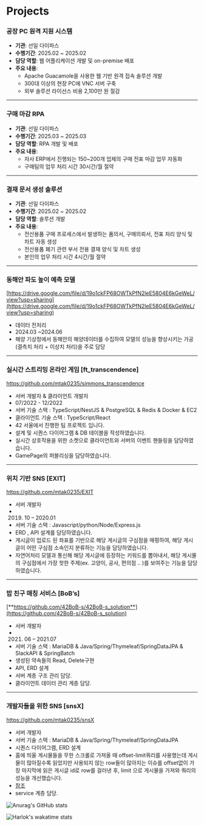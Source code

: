 # Projects

### 공장 PC 원격 지원 시스템
- **기관**: 선일 다이파스
- **수행기간**: 2025.02 ~ 2025.02
- **담당 역할**: 웹 어플리케이션 개발 및 on-premise 배포
- **주요 내용**:
  - Apache Guacamole을 사용한 웹 기반 원격 접속 솔루션 개발
  - 300대 이상의 현장 PC에 VNC 서버 구축
  - 외부 솔루션 라이선스 비용 2,100만 원 절감

---

### 구매 마감 RPA
- **기관**: 선일 다이파스
- **수행기간**: 2025.03 ~ 2025.03
- **담당 역할**: RPA 개발 및 배포
- **주요 내용**:
  - 자사 ERP에서 진행되는 150~200개 업체의 구매 전표 마감 업무 자동화
  - 구매팀의 업무 처리 시간 30시간/월 절약

---

### 결재 문서 생성 솔루션
- **기관**: 선일 다이파스
- **수행기간**: 2025.02 ~ 2025.02
- **담당 역할**: 솔루션 개발
- **주요 내용**:
  - 전산용품 구매 프로세스에서 발생하는 품의서, 구매의뢰서, 전표 처리 양식 및 차트 자동 생성
  - 전산용품 폐기 관련 부서 전용 결재 양식 및 차트 생성
  - 본인의 업무 처리 시간 4시간/월 절약

---


### 동해안 파도 높이 예측 모델
[https://drive.google.com/file/d/19o1ckFP68OWTkPfN2leE5804E6kGeWeL/view?usp=sharing](https://drive.google.com/file/d/19o1ckFP68OWTkPfN2leE5804E6kGeWeL/view?usp=sharing)
- 데이터 전처리
- 2024.03 ~2024.06
- 해양 기상청에서 동해안의 해양데이터를 수집하여 모델의 성능을 향상시키는 가공(결측치 처리 + 이상치 처리)을 주로 담당

---

### 실시간 스트리밍 온라인 게임 [ft_transcendence]

https://github.com/mtak0235/simmons_transcendence

- 서버 개발자 & 클라이언트 개발자
- 07/2022 - 12/2022
- 서버 기술 스택 : TypeScript/NestJS & PostgreSQL & Redis & Docker & EC2
- 클라이언트 기술 스택 : TypeScript/React
- 42 서울에서 진행한 팀 프로젝트 입니다.
- 설계 및 시퀀스 다이어그램 & DB 테이블을 작성하였습니다.
- 실시간 상호작용을 위한 소켓으로 클라이언트와 서버의 이벤트 핸들링을 담당하였습니다.
- GamePage의 퍼블리싱을 담당하였습니다.
---
### 위치 기반 SNS [EXIT]

https://github.com/mtak0235/EXIT

- 서버 개발자
- 2019. 10 – 2020.01
- 서버 기술 스택 :  Javascript/python/Node/Express.js
- ERD , API 설계를 담당하였습니다.
- 게시글이 업로드 된 좌표를 기반으로 해당 게시글의 구심점을 매핑하여, 해당 게시글이 어떤 구심점 소속인지 분류하는 기능을 담당하였습니다.
- 자연어처리 모델과 통신해 해당 게시글에 등장하는 키워드를 뽑아내서, 해당 게시물의 구심점에서 가장 핫한 주제(ex. 고양이, 공사, 편의점 .. )를 보여주는 기능을 담당하였습니다.
---
### 밥 친구 매칭 서비스 [BoB’s]

[**https://github.com/42BoB-s/42BoB-s_solution**](https://github.com/42BoB-s/42BoB-s_solution)

- 서버 개발자
- 2021. 06 – 2021.07
- 서버 기술 스택 : MariaDB & Java/Spring/Thymeleaf/SpringDataJPA & SlackAPI  & SpringBatch
- 생성된 약속들의 Read, Delete구현
- API, ERD 설계
- 서버 계층 구조 관리 담당.
- 클라이언트 데이터 관리 계층 담당.
---
### 개발자들을 위한 SNS [snsX]

https://github.com/mtak0235/snsX

- 서버 개발자
- 서버 기술 스택 : MariaDB & Java/Spring/Thymeleaf/SpringDataJPA
- 시퀀스 다이어그램, ERD 설계
- 홈에 띄울 게시물들을 무한 스크롤로 가져올 때 offset-limit쿼리를 사용했는데 게시물이 많아질수록 읽었지만 사용되지 않는 row들이 많아지는 이슈를 offset없이 가장 마지막에 읽은 게시글 id로 row를 걸러낸 후, limit 으로 게시물을 가져와 쿼리의 성능을 개선했습니다. 
- [참조](https://github.com/mtak0235/snsX/blob/master/src/main/java/kr/seoul/snsX/repository/PostRepository.java)
- service 계층 담당.

![Anurag's GitHub stats](https://github-readme-stats.vercel.app/api?username=mtak0235&show=reviews,discussions_started,discussions_answered,prs_merged,prs_merged_percentage&showing_icons=true&theme=radical&layout=compact)

![Harlok's wakatime stats](https://github-readme-stats.vercel.app/api/wakatime?username=@mtak0235)
